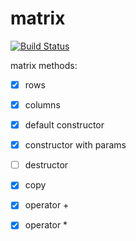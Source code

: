 # matrix

[![Build Status](https://travis-ci.org/SVolkoff/matrix.svg?branch=master)](https://travis-ci.org/SVolkoff/matrix)

matrix methods:
- [x] rows
- [x] columns
- [x] default constructor
- [x] constructor with params
- [ ] destructor
- [x] copy
- [x] operator +
- [x] operator *

